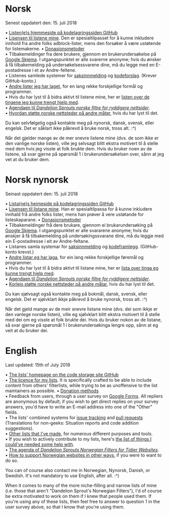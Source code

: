 # Norsk

Senest oppdatert den: 15. juli 2018

• [Listen(e)s hjemmeside på kodelagringssiden GitHub](https://github.com/DandelionSprout/adfilt) <br>
• [Lisensen til listene mine](https://github.com/DandelionSprout/adfilt/blob/master/LICENSE.md). Den er spesialtilpasset for å kunne inkludere innhold fra andre folks adblock-lister, mens den forsøker å være ustøtende for listemakerne.
• [Donasjonsmetoder](https://sproutsluckycorner.wordpress.com/2017/11/14/my-work-and-contact-resume/#donations) <br>
• Tilbakemeldinger fra dere brukere, gjennom en brukerundersøkelse på [Google Skjema](https://goo.gl/forms/nSzVy6NKXpfWWEqk1). I utgangspunktet er alle svarerne anonyme; hvis du ønsker å få tilbakemelding på undersøkelsessvarene dine, må du legge med en E-postadresse i et av Andre-feltene. <br>
• Listenes samlede systemer for [saksinnmelding](https://github.com/DandelionSprout/adfilt/issues) og [kodeforslag](https://github.com/DandelionSprout/adfilt/pulls). (Krever GitHub-konto.) <br>
• [Andre lister jeg har laget](https://github.com/DandelionSprout/adfilt/blob/master/README.md#list-of-lists), for en lang rekke forskjellige formål og programmer. <br>
• Hvis du har lyst til å bidra aktivt til listene mine, her er [listen over de tingene jeg kunne trengt hjelp med](https://github.com/DandelionSprout/adfilt#i-hereby-request-help-with). <br>
• [Agendaen til *Dandelion Sprouts norske filtre for ryddigere nettsider*](https://github.com/DandelionSprout/adfilt/blob/master/Wiki/De%20norske%20listenes%20agenda.md). <br>
• [Hvordan støtte norske nettsteder på andre måter](https://github.com/DandelionSprout/adfilt/blob/master/Wiki/How%20to%20support%20websites.md), hvis du har lyst til det.  <br>

Du kan selvfølgelig også kontakte meg på nynorsk, dansk, svensk, eller engelsk. Det er såklart ikke påkrevd å bruke norsk, tross alt. :^) <br>

Når det gjelder mange av de mer snevre listene mine (dvs. de som ikke er den vanlige norske listen), ville jeg selvsagt blitt ekstra motivert til å stelle med dem hvis jeg visste at folk brukte dem. Hvis du bruker noen av de listene, så svar gjerne på spørsmål 1 i brukerundersøkelsen over, sånn at jeg vet at du bruker dem.

# Norsk nynorsk

Seinast oppdatert den: 15. juli 2018

• [Lista(ne)s heimeside på kodelagringssiden GitHub](https://github.com/DandelionSprout/adfilt) <br>
• [Lisensen til listane mine](https://github.com/DandelionSprout/adfilt/blob/master/LICENSE.md). Han er spesialtilpassa for å kunne inkludere innhald frå andre folks lister, mens han prøver å vere ustøtande for listeskaparane.
• [Donasjonsmetoder](https://sproutsluckycorner.wordpress.com/2017/11/14/my-work-and-contact-resume/#donations) <br>
• Tilbakemeldinger frå dere brukare, gjennom ei brukarundersøking på [Google Skjema](https://goo.gl/forms/nSzVy6NKXpfWWEqk1). I utgangspunktet er alle svararene anonyme; hvis du ønskjer å få tilbakemelding på undersøkingssvarane dine, må du leggje med ein E-postadresse i eit av Andre-feltane. <br>
• Listanes samla systemar for [saksinnmelding](https://github.com/DandelionSprout/adfilt/issues) og [kodeframlegg](https://github.com/DandelionSprout/adfilt/pulls). (GitHub-konto krevst.) <br>
• [Andre listar eg har laga](https://github.com/DandelionSprout/adfilt/blob/master/README.md#list-of-lists), for ein lang rekke forskjellige føremål og programmer. <br>
• Hvis du har lyst til å bidra aktivt til listane mine, her er [lista over tinga eg kunne trengt hjelp med](https://github.com/DandelionSprout/adfilt#i-hereby-request-help-with). <br>
• [Agendaen til *Dandelion Sprouts norske filtre for ryddigere nettsider*](https://github.com/DandelionSprout/adfilt/blob/master/Wiki/De%20norske%20listenes%20agenda.md). <br>
• [Korleis støtte norske nettsteder på andre måtar](https://github.com/DandelionSprout/adfilt/blob/master/Wiki/How%20to%20support%20websites.md), hvis du har lyst til det.  <br>

Du kan sjølvsagt også kontakte meg på bokmål, dansk, svensk, eller engelsk. Det er sjølvklart ikkje påkrevd å bruke nynorsk, tross alt. :^) <br>

Når det gjeld mange av de meir snevre listane mine (dvs. dei som ikkje er den vanlege norske listen), ville eg sjølvklart blitt ekstra motivert til å stelle med dei om eg visste at folk brukte dei. Hvis du bruker nokon av de listane, så svar gjerne på spørsmål 1 i brukerundersøkinga lengre opp, sånn at eg veit at du bruker dei.

# English

Last updated: 15th of July 2018

• [The lists' homepage on the code storage site GitHub](https://github.com/DandelionSprout/adfilt) <br>
• [The licence for my lists](https://github.com/DandelionSprout/adfilt/blob/master/LICENSE.md). It is specifically crafted to be able to include content from others' filterlists, while trying to be as unoffensive to the list maintainers as possible.
• [Donation methods](https://sproutsluckycorner.wordpress.com/2017/11/14/my-work-and-contact-resume/#donations) <br>
• Feedback from users, through a user survey on [Google Forms](https://goo.gl/forms/nSzVy6NKXpfWWEqk1). All repliers are anonymous by default; if you wish to get direct replies on your survey answers, you'd have to write an E-mail address into one of the "Other" fields. <br>
• The lists' combined systems for [issue tracking](https://github.com/DandelionSprout/adfilt/issues) and [pull requests](https://github.com/DandelionSprout/adfilt/pulls) (Translations for non-geeks: Situation reports and code addition suggestions). <br>
• [Other lists that I've made](https://github.com/DandelionSprout/adfilt/blob/master/README.md#list-of-lists), for numerous different purposes and tools. <br>
• If you wish to actively contribute to my lists, here's [the list of things I could've needed some help with](https://github.com/DandelionSprout/adfilt#i-hereby-request-help-with). <br>
• [The agenda of *Dandelion Sprouts Norwegian Filters for Tidier Websites*](https://github.com/DandelionSprout/adfilt/blob/master/Wiki/De%20norske%20listenes%20agenda.md). <br>
• [How to support Norwegian websites in other ways](https://github.com/DandelionSprout/adfilt/blob/master/Wiki/How%20to%20support%20websites.md), if you were to want to do so.  <br>

You can of course also contact me in Norwegian, Nynorsk, Danish, or Swedish. It's not mandatory to use English, after all. :^) <br>

When it comes to many of the more niche-filling and narrow lists of mine (i.e. those that aren't \"Dandelion Sprout's Norwegian Filters\"), I'd of course be extra motivated to work on them if I knew that people used them. If you're using any of these lists, then feel free to answer to question 1 in the user survey above, so that I know that you're using them.
